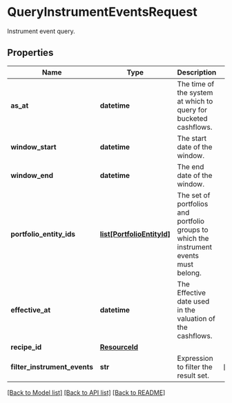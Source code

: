 # QueryInstrumentEventsRequest

Instrument event query.

## Properties
Name | Type | Description | Notes
------------ | ------------- | ------------- | -------------
**as_at** | **datetime** | The time of the system at which to query for bucketed cashflows. | 
**window_start** | **datetime** | The start date of the window. | 
**window_end** | **datetime** | The end date of the window. | 
**portfolio_entity_ids** | [**list[PortfolioEntityId]**](PortfolioEntityId.md) | The set of portfolios and portfolio groups to which the instrument events must belong. | 
**effective_at** | **datetime** | The Effective date used in the valuation of the cashflows. | 
**recipe_id** | [**ResourceId**](ResourceId.md) |  | 
**filter_instrument_events** | **str** | Expression to filter the result set. | [optional] 

[[Back to Model list]](../README.md#documentation-for-models) [[Back to API list]](../README.md#documentation-for-api-endpoints) [[Back to README]](../README.md)


